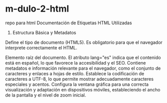 # m-dulo-2-html
repo para html
Documentación de Etiquetas HTML Utilizadas
1. Estructura Básica y Metadatos
<!DOCTYPE html>
Define el tipo de documento (HTML5). Es obligatorio para que el navegador interprete correctamente el HTML.

<html lang="es">
Elemento raíz del documento. El atributo lang="es" indica que el contenido está en español, lo que favorece la accesibilidad y el SEO.

<head>
Contiene metadatos e información relevante para el navegador, como el conjunto de caracteres y enlaces a hojas de estilo.

<meta charset="UTF-8">
Establece la codificación de caracteres a UTF-8, lo que permite mostrar adecuadamente caracteres especiales y acentos.

<meta name="viewport" content="width=device-width, initial-scale=1.0">
Configura la ventana gráfica para una correcta visualización y adaptación en dispositivos móviles, estableciendo el ancho de la pantalla y el nivel de zoom inicial.

<title>
Define el título del documento que se muestra en la pestaña del navegador.

<link rel="stylesheet" href="styles.css">
Enlaza un archivo CSS externo (styles.css) para aplicar estilos al HTML.

2. Estructura del Contenido
<body>
Contiene todo el contenido visible de la página.
Encabezado y Navegación
<header>
Representa la cabecera de la página y suele incluir elementos de navegación o la información principal del sitio.

<nav>
Elemento de navegación que agrupa enlaces de menú o navegación interna.

<ul>
Lista no ordenada. Se utiliza aquí para agrupar los elementos del menú.

<li>
Elemento de lista. Cada uno representa un vínculo de navegación dentro del <ul>.

<a href="#...">
Hipervínculo. El atributo href define el destino (en este caso, anclas dentro de la misma página).

<h1> y <h2>
Encabezados o títulos. <h1> es el más importante (generalmente el título principal) y <h2> se usa para subtítulos o secciones.

Contenido Principal
<main>
Indica la sección principal del contenido de la página. Es útil para la accesibilidad, permitiendo que los lectores de pantalla salten directamente al contenido relevante.

<section>
Define secciones temáticas dentro del contenido. Se utiliza para agrupar artículos o partes relacionadas.

<article>
Representa un bloque o entrada de contenido independiente, como un post de blog o una entrada informativa.

<header> (dentro de <article> y <section>)
Se vuelve a usar para titular o introducir el contenido específico de ese bloque.

<p>
Párrafo. Utilizado para bloques de texto.

<figure>
Agrupa elementos gráficos (como imágenes) y su pie de foto, facilitando la asociación semántica entre ellos.

<img src="..." alt="...">
Etiqueta para insertar una imagen. El atributo src especifica la ruta de la imagen y alt proporciona una descripción alternativa para accesibilidad.

<figcaption>
Proporciona una leyenda o descripción para el contenido dentro del <figure>.

<aside>
Contenido relacionado, pero no central. Normalmente se utiliza para información complementaria o de interés adicional, por ejemplo, datos curiosos o publicidad.

<details>
Permite ocultar o mostrar información adicional interactiva, útil para secciones que pueden expandirse o contraerse.

<summary>
Título o resumen visible de un elemento <details>, indicando qué contiene la información oculta.

<time datetime="YYYY-MM-DD">
Indica un instante o rango de tiempo. El atributo datetime contiene una fecha u hora en formato ISO.

<mark>
Resalta o marca un texto importante, visualmente destacándolo del resto del contenido.

Formularios
<form action="#" method="post">
Contenedor para elementos interactivos y de entrada de datos. Los atributos action y method definen a dónde se enviarán y cómo se enviarán los datos.

<fieldset>
Agrupa elementos relacionados dentro de un formulario. Proporciona una estructura visual y semántica para conjuntos de campos.

<legend>
Etiqueta el contenido agrupado dentro de <fieldset>, describiendo el propósito del grupo.

<label>
Etiqueta para elementos de formulario. Asociada a un control mediante el atributo for que debe coincidir con el id del elemento correspondiente.

<input>
Elemento de entrada para la obtención de datos. En el ejemplo se utilizan los tipos "text" y "email" para diferentes formatos de datos.

<textarea>
Campo de texto de múltiples líneas, útil para mensajes o comentarios.

<button>
Botón interactivo para enviar formularios o ejecutar acciones.

Pie de Página
<footer>
Representa el pie de página del documento o de una sección, donde se coloca información como derechos de autor, enlaces o datos de contacto.